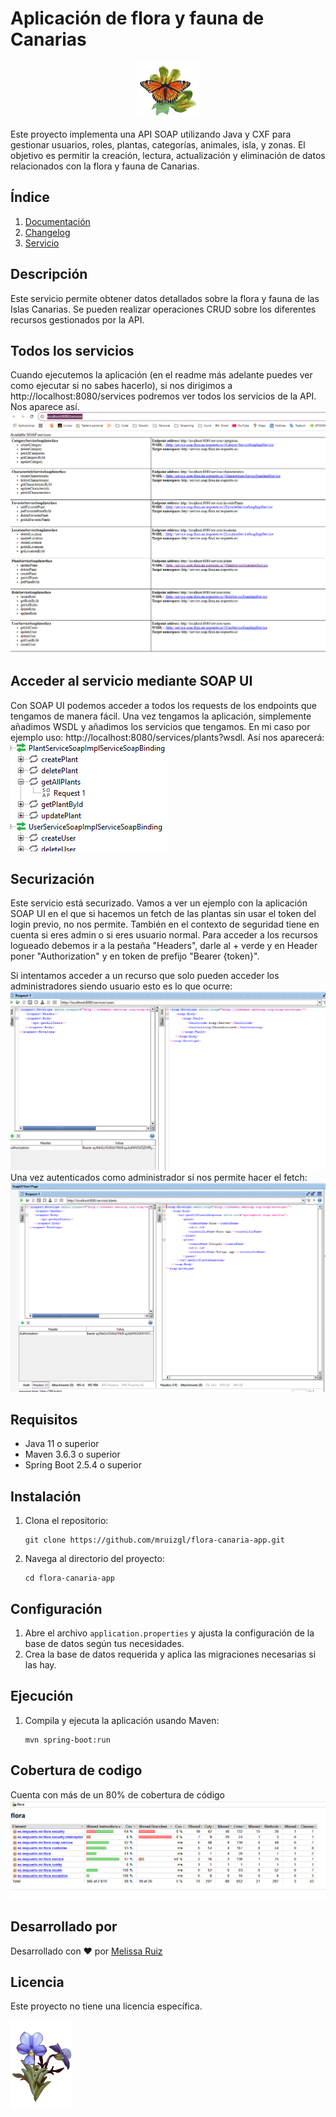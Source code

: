 # Aplicación de flora y fauna de Canarias

<div align="center">
    <img src="img/2.gif" width=100>
</div>

Este proyecto implementa una API SOAP utilizando Java y CXF para gestionar usuarios, roles, plantas, categorías, animales, isla, y zonas. El objetivo es permitir la creación, lectura, actualización y eliminación de datos relacionados con la flora y fauna de Canarias.

## Índice
1. [Documentación](./documentacion/)
2. [Changelog](./CHANGELOG.md)
3. [Servicio](./flora/)

## Descripción
Este servicio permite obtener datos detallados sobre la flora y fauna de las Islas Canarias. Se pueden realizar operaciones CRUD sobre los diferentes recursos gestionados por la API.

## Todos los servicios 
Cuando ejecutemos la aplicación (en el readme más adelante puedes ver como ejecutar si no sabes hacerlo), si nos dirigimos a http://localhost:8080/services podremos ver todos los servicios de la API.
Nos aparece así.  
![alt text](./img/servicios.png)

## Acceder al servicio mediante SOAP UI
Con SOAP UI podemos acceder a todos los requests de los endpoints que tengamos de manera fácil. Una vez tengamos la aplicación, simplemente añadimos WSDL y añadimos los servicios que tengamos. En mi caso por ejemplo uso:
http://localhost:8080/services/plants?wsdl. Así nos aparecerá:  
![alt text](./img/ejemplo.png)

## Securización
Este servicio está securizado. Vamos a ver un ejemplo con la aplicación SOAP UI en el que si hacemos un fetch de las plantas sin usar el token del login previo, no nos permite. También en el contexto de seguridad tiene en cuenta si eres admin o si eres usuario normal. 
Para acceder a los recursos logueado debemos ir a la pestaña "Headers", darle al + verde y en Header poner "Authorization" y en token de prefijo "Bearer {token}".  

Si intentamos acceder a un recurso que solo pueden acceder los administradores siendo usuario esto es lo que ocurre:
![alt text](./img/user.png)
Una vez autenticados como administrador sí nos permite hacer el fetch:
![alt text](./img/autenticado.png)

## Requisitos
- Java 11 o superior
- Maven 3.6.3 o superior
- Spring Boot 2.5.4 o superior

## Instalación
1. Clona el repositorio:
    ```
    git clone https://github.com/mruizgl/flora-canaria-app.git
    ```
2. Navega al directorio del proyecto:
    ```
    cd flora-canaria-app
    ```

## Configuración
1. Abre el archivo `application.properties` y ajusta la configuración de la base de datos según tus necesidades.
2. Crea la base de datos requerida y aplica las migraciones necesarias si las hay.

## Ejecución
1. Compila y ejecuta la aplicación usando Maven:
    ```
    mvn spring-boot:run
    ```

## Cobertura de codigo
Cuenta con más de un 80% de cobertura de código
![alt text](./img/cobertura.png)

## Desarrollado por
Desarrollado con ❤️ por [Melissa Ruiz](https://github.com/mruizgl)

## Licencia
Este proyecto no tiene una licencia específica.

<img src="./img/1.png" width=100>

